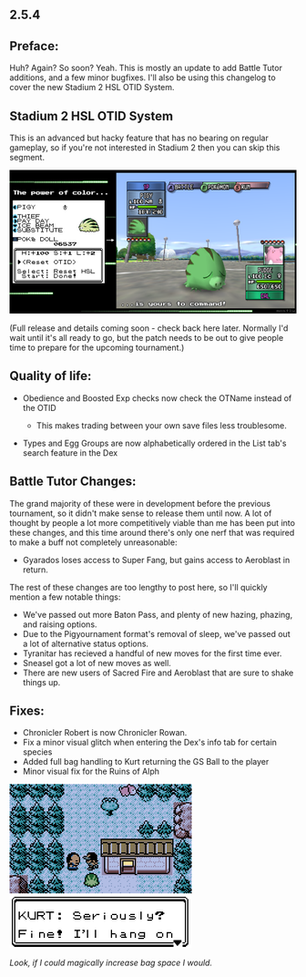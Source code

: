 2.5.4
--------------
## Preface:

Huh? Again? So soon? Yeah. This is mostly an update to add Battle Tutor additions, and a few minor bugfixes. I'll also be using this changelog to cover the new Stadium 2 HSL OTID System.

## Stadium 2 HSL OTID System

This is an advanced but hacky feature that has no bearing on regular gameplay, so if you're not interested in Stadium 2 then you can skip this segment.

![](images/2_5_4_Changelog/image_1.png)

(Full release and details coming soon - check back here later. Normally I'd wait until it's all ready to go, but the patch needs to be out to give people time to prepare for the upcoming tournament.)

## Quality of life:

 - Obedience and Boosted Exp checks now check the OTName instead of the OTID
	 * This makes trading between your own save files less troublesome.

 - Types and Egg Groups are now alphabetically ordered in the List tab's search feature in the Dex

## Battle Tutor Changes:

The grand majority of these were in development before the previous tournament, so it didn't make sense to release them until now. A lot of thought by people a lot more competitively viable than me has been put into these changes, and this time around there's only one nerf that was required to make a buff not completely unreasonable:

 - Gyarados loses access to Super Fang, but gains access to Aeroblast in return.
 
The rest of these changes are too lengthy to post here, so I'll quickly mention a few notable things: 

 - We've passed out more Baton Pass, and plenty of new hazing, phazing, and raising options.
 - Due to the Pigyournament format's removal of sleep, we've passed out a lot of alternative status options.
 - Tyranitar has recieved a handful of new moves for the first time ever.
 - Sneasel got a lot of new moves as well.
 - There are new users of Sacred Fire and Aeroblast that are sure to shake things up.

## Fixes:

 - Chronicler Robert is now Chronicler Rowan.
 - Fix a minor visual glitch when entering the Dex's info tab for certain species
 - Added full bag handling to Kurt returning the GS Ball to the player
 - Minor visual fix for the Ruins of Alph
 
![](images/2_5_4_Changelog/image_2.png)

*Look, if I could magically increase bag space I would.*
